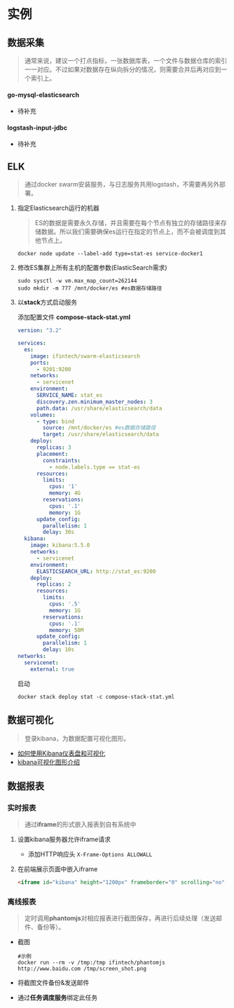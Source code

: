 # 实例

## 数据采集

> 通常来说，建议一个打点指标，一张数据库表，一个文件与数据仓库的索引一一对应。不过如果对数据存在纵向拆分的情况，则需要合并后再对应到一个索引上。

#### go-mysql-elasticsearch

- 待补充

#### logstash-input-jdbc

- 待补充

## ELK

> 通过docker swarm安装服务，与日志服务共用logstash，不需要再另外部署。

1. 指定Elasticsearch运行的机器

   > ES的数据是需要永久存储，并且需要在每个节点有独立的存储路径来存储数据。所以我们需要确保es运行在指定的节点上，而不会被调度到其他节点上。

   ```shell
   docker node update --label-add type=stat-es service-docker1
   ```

2. 修改ES集群上所有主机的配置参数(ElasticSearch需求)

   ```shell
   sudo sysctl -w vm.max_map_count=262144
   sudo mkdir -m 777 /mnt/docker/es #es数据存储路径
   ```

3. 以**stack**方式启动服务

   添加配置文件 **compose-stack-stat.yml**

   ```yaml
   version: "3.2"

   services:
     es:
       image: ifintech/swarm-elasticsearch
       ports:
         - 9201:9200
       networks:
         - servicenet
       environment:
         SERVICE_NAME: stat_es
         discovery.zen.minimum_master_nodes: 3
         path.data: /usr/share/elasticsearch/data
       volumes:
         - type: bind
           source: /mnt/docker/es #es数据存储路径
           target: /usr/share/elasticsearch/data
       deploy:
         replicas: 3
         placement:
           constraints:
             - node.labels.type == stat-es
         resources:
           limits:
             cpus: '1'
             memory: 4G
           reservations:
             cpus: '.1'
             memory: 1G
         update_config:
           parallelism: 1
           delay: 30s
     kibana:
       image: kibana:5.5.0
       networks:
         - servicenet
       environment:
         ELASTICSEARCH_URL: http://stat_es:9200
       deploy:
         replicas: 2
         resources:
           limits:
             cpus: '.5'
             memory: 1G
           reservations:
             cpus: '.1'
             memory: 50M
         update_config:
           parallelism: 1
           delay: 10s
   networks:
     servicenet:
       external: true
   ```

   启动

   ```shell
   docker stack deploy stat -c compose-stack-stat.yml
   ```

## 数据可视化

> 登录kibana，为数据配置可视化图形。

- [如何使用Kibana仪表盘和可视化](https://www.howtoing.com/how-to-use-kibana-dashboards-and-visualizations/)
- [kibana可视化图形介绍](https://kibana.logstash.es/content/kibana/v5/visualize/)

## 数据报表

### 实时报表

> 通过**iframe**的形式嵌入报表到自有系统中

1. 设置kibana服务器允许iframe请求

   - 添加HTTP响应头 `X-Frame-Options ALLOWALL`

2. 在前端展示页面中嵌入iframe

   ```html
   <iframe id="kibana" height="1200px" frameborder="0" scrolling="no" marginheight="0" marginwidth="0" width="100%" src="<?=$url?>"></iframe>
   ```

### 离线报表

> 定时调用**phantomjs**对相应报表进行截图保存，再进行后续处理（发送邮件、备份等）。

- 截图

  ```shell
  #示例
  docker run --rm -v /tmp:/tmp ifintech/phantomjs http://www.baidu.com /tmp/screen_shot.png
  ```

- 将截图文件备份&发送邮件

- 通过**任务调度服务**绑定此任务

